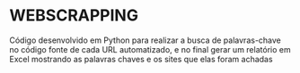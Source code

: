 # WEBSCRAPPING
Código desenvolvido em Python para realizar a busca de palavras-chave no código fonte de cada URL automatizado, e no final gerar um relatório em Excel mostrando as palavras chaves e os sites que elas foram achadas

